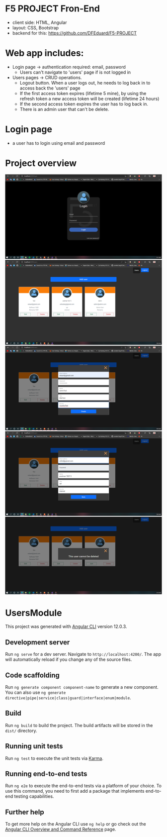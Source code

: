 # F5 PROJECT Fron-End
- client side: HTML, Angular
- layout: CSS, Bootstrap
- backend for this: https://github.com/DFEduard/F5-PROJECT

# Web app includes:
  - Login page -> authentication required: email, password
    - Users can't navigate to 'users' page if is not logged in 
  - Users pages -> CRUD operations. 
    - Logout button. When a user logs out, he needs to log back in to access back the 'users' page
    - If the first access token expires (lifetime 5 mine), by using the refresh token a new access token will be created (lifetime 24 hours)
    - If the second access token expires the user has to log back in. 
    - There is an admin user that can't be delete. 
  

# Login page
  - a user has to login using email and password

# Project overview
![GitHub Logo](https://github.com/DFEduard/F5-PROJECT-FRONTEND/blob/master/Project%20screenshots/1%20login.png)
![GitHub Logo](https://github.com/DFEduard/F5-PROJECT-FRONTEND/blob/master/Project%20screenshots/2%20.png)
![GitHub Logo](https://github.com/DFEduard/F5-PROJECT-FRONTEND/blob/master/Project%20screenshots/add%20user.png)
![GitHub Logo](https://github.com/DFEduard/F5-PROJECT-FRONTEND/blob/master/Project%20screenshots/editUser.png)
![GitHub Logo](https://github.com/DFEduard/F5-PROJECT-FRONTEND/blob/master/Project%20screenshots/validation%20user.png)



# UsersModule

This project was generated with [Angular CLI](https://github.com/angular/angular-cli) version 12.0.3.

## Development server

Run `ng serve` for a dev server. Navigate to `http://localhost:4200/`. The app will automatically reload if you change any of the source files.

## Code scaffolding

Run `ng generate component component-name` to generate a new component. You can also use `ng generate directive|pipe|service|class|guard|interface|enum|module`.

## Build

Run `ng build` to build the project. The build artifacts will be stored in the `dist/` directory.

## Running unit tests

Run `ng test` to execute the unit tests via [Karma](https://karma-runner.github.io).

## Running end-to-end tests

Run `ng e2e` to execute the end-to-end tests via a platform of your choice. To use this command, you need to first add a package that implements end-to-end testing capabilities.

## Further help

To get more help on the Angular CLI use `ng help` or go check out the [Angular CLI Overview and Command Reference](https://angular.io/cli) page.
